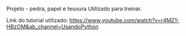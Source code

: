 Projeto - pedra, papel e tesoura
Utilizado para treinar.

Link do tutorial utilizado:
https://www.youtube.com/watch?v=r4MZ1-HBzOM&ab_channel=UsandoPython